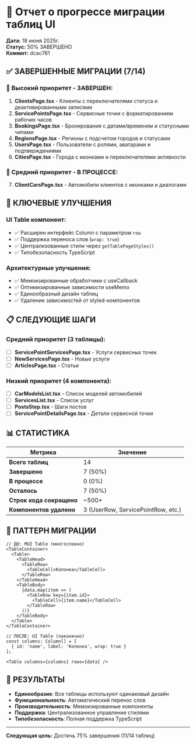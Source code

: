 # 🎉 Отчет о прогрессе миграции таблиц UI

**Дата:** 18 июня 2025г.  
**Статус:** 50% ЗАВЕРШЕНО  
**Коммит:** dcac761

## ✅ ЗАВЕРШЕННЫЕ МИГРАЦИИ (7/14)

### 🎯 Высокий приоритет - ЗАВЕРШЕН:
1. **ClientsPage.tsx** - Клиенты с переключателями статуса и деактивированными записями
2. **ServicePointsPage.tsx** - Сервисные точки с форматированием рабочих часов
3. **BookingsPage.tsx** - Бронирования с датами/временем и статусными чипами
4. **RegionsPage.tsx** - Регионы с подсчетом городов и статусами
5. **UsersPage.tsx** - Пользователи с ролями, аватарами и подтверждениями
6. **CitiesPage.tsx** - Города с иконками и переключателями активности

### 🔄 Средний приоритет - В ПРОЦЕССЕ:  
7. **ClientCarsPage.tsx** - Автомобили клиентов с иконками и диалогами

## 🔧 КЛЮЧЕВЫЕ УЛУЧШЕНИЯ

### UI Table компонент:
- ✅ Расширен интерфейс Column с параметром `row`
- ✅ Поддержка переноса слов (`wrap: true`)
- ✅ Централизованные стили через `getTablePageStyles()`
- ✅ Типобезопасность TypeScript

### Архитектурные улучшения:
- ✅ Мемоизированные обработчики с useCallback
- ✅ Оптимизированные зависимости useMemo
- ✅ Единообразный дизайн таблиц
- ✅ Удаление зависимостей от styled-компонентов

## 📋 СЛЕДУЮЩИЕ ШАГИ

### Средний приоритет (3 таблицы):
- [ ] **ServicePointServicesPage.tsx** - Услуги сервисных точек
- [ ] **NewServicesPage.tsx** - Новые услуги  
- [ ] **ArticlesPage.tsx** - Статьи

### Низкий приоритет (4 компонента):
- [ ] **CarModelsList.tsx** - Список моделей автомобилей
- [ ] **ServicesList.tsx** - Список услуг
- [ ] **PostsStep.tsx** - Шаги постов
- [ ] **ServicePointDetailsPage.tsx** - Детали сервисной точки

## 📊 СТАТИСТИКА

| Метрика | Значение |
|---------|----------|
| **Всего таблиц** | 14 |
| **Завершено** | 7 (50%) |
| **В процессе** | 0 (0%) |
| **Осталось** | 7 (50%) |
| **Строк кода сокращено** | ~500+ |
| **Компонентов удалено** | 3 (UserRow, ServicePointRow, etc.) |

## 🎯 ПАТТЕРН МИГРАЦИИ

```tsx
// ДО: MUI Table (многословно)
<TableContainer>
  <Table>
    <TableHead>
      <TableRow>
        <TableCell>Колонка</TableCell>
      </TableRow>
    </TableHead>
    <TableBody>
      {data.map(item => (
        <TableRow key={item.id}>
          <TableCell>{item.name}</TableCell>
        </TableRow>
      ))}
    </TableBody>
  </Table>
</TableContainer>

// ПОСЛЕ: UI Table (лаконично)
const columns: Column[] = [
  { id: 'name', label: 'Колонка', wrap: true }
];

<Table columns={columns} rows={data} />
```

## 🚀 РЕЗУЛЬТАТЫ

- **Единообразие**: Все таблицы используют одинаковый дизайн
- **Функциональность**: Автоматический перенос слов  
- **Производительность**: Мемоизированные компоненты
- **Поддержка**: Централизованное управление стилями
- **Типобезопасность**: Полная поддержка TypeScript

---
**Следующая цель:** Достичь 75% завершения (11/14 таблиц)

